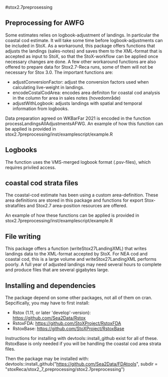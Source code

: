 #stox2.7preprosessing

## Preprocessing for AWFG
Some estimates relies on logbook-adjustment of landings. In particular the coastal cod estimate.
It will take some time before logbook-adjustments can be included in StoX. As a workaround, this package offers functions that adjusts the landings (sales-notes) and saves them to the XML-format that is accepted as input to StoX, so that the StoX-workflow can be applied once necessary changes are done. A few other workaround functions are also offered to prepare data for Stox2.7-Reca runs, some of them will not be necessary for Stox 3.0. The important functions are:
* adjustConversionFactor: adjust the conversion factors used when calculating live-weight in landings.
* encodeCostalCodArea: encodes area definiton for coastal cod analysis in the column for area in sales notes (hovedområde)
* adjustWithLogbook: adjusts landings with spatial and temporal information from logbooks.

Data preparation agreed on WKBarFar 2021 is encoded in the function processLandingsAllAdjustmentsAFWG.
An example of how this function can be applied is provided in stox2.7preprocessing/inst/examplescript/example.R

## Logbooks
The function uses the VMS-merged logbook format (.psv-files), which requires priviled access.

## coastal cod strata files
The coastal-cod estimate has been using a custom area-definition. These area definitions are stored in this package and functions for export Stox-stratafiles and Stox2.7 area-position resources are offered.

An example of how these functions can be applied is provided in stox2.7preprocessing/inst/examplescript/example.R

## File writing
This package offers a function (writeStox27LandingXML) that writes landings data to the XML-format accepted by StoX. For NEA cod and coastal cod, this is a large volume and writeStox27LandingXML performs poorly. A full year of adjusted landings may need several hours to complete and produce files that are several gigabytes large.

## Installing and dependencies
The package depend on some other packages, not all of them on cran. Sepcifically, you may have to first install:
* Rstox (1.11, or later 'develop'-version): https://github.com/Sea2Data/Rstox
* RstoxFDA: https://github.com/StoXProject/RstoxFDA
* RstoxBase: https://github.com/StoXProject/RstoxBase

Instructions for installing with devtools::install_github exist for all of these. RstoxBase is only needed if you will be handling the coastal cod area strata files.

Then the package may be installed with: devtools::install_github("https://github.com/Sea2Data/FDAtools", subdir = "stoxReca/stox2_7_preprocessing/stox2.7preprocessing")


